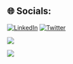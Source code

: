 
## 🌐 Socials:
[![LinkedIn](https://img.shields.io/badge/LinkedIn-%230077B5.svg?logo=linkedin&logoColor=white)](https://linkedin.com/in/www.linkedin.com/in/iamyoungbossy) [![Twitter](https://img.shields.io/badge/Twitter-%231DA1F2.svg?logo=Twitter&logoColor=white)](https://twitter.com/https://twitter.com/TheCodedBoss)

![](https://github-readme-stats.vercel.app/api/top-langs/?username=IAmYoungbossy&theme=dark&hide_border=true&include_all_commits=false&count_private=false&layout=compact)

![](https://github-readme-streak-stats.herokuapp.com/?user=IAmYoungbossy&theme=dark&hide_border=true)
